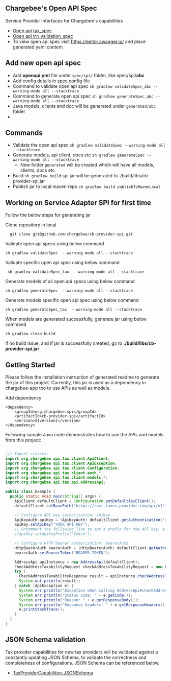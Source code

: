 ## Chargebee's Open API Spec
Service Provider Interfaces for Chargebee's capabilities
- [Open api tax_spec](spec/spi/tax/openapi.yaml)
- [Open api trn_validation_spec](spec/spi/trn/openapi.yaml)
- To view open api spec visit https://editor.swagger.io/ and place generated yaml content

## Add new open api spec
- Add **openapi.yml** file under `spec/spi/` folder, like spec/spi/**abc**
- Add config details in [spec.config](spec.config) file
- Command to validate open api spec `sh gradlew validateSpec_abc --warning-mode all --stacktrace`
- Command to generate open api spec `sh gradlew generateSpec_abc --warning-mode all --stacktrace`
- Java models, clients and doc will be generated under `generated/abc` folder
- 

## Commands
- Validate the open api spec `sh gradlew validateSpec --warning-mode all --stacktrace`
- Generate models, api client, docs etc `sh gradlew generateSpec --warning-mode all --stacktrace`
    - New folder `generated` will be created which will have all models, clients, docs etc
- Build `sh gradlew build` spi jar will be generated to ./build/libs/cb-provider-spi.jar
- Publish jar to local maven repo `sh gradlew build publishToMavenLocal`

## Working on Service Adapter SPI for first time

Follow the below steps for generating jar

Clone repository in local
```shell
  git clone git@github.com:chargebee/cb-provider-spi.git
```

Validate open api specs using below command
```shell
sh gradlew validateSpec  --warning-mode all --stacktrace
```

Validate specific open api spec using below command
```shell
 sh gradlew validateSpec_tax  --warning-mode all --stacktrace
```

Generate models of all open api specs using below command
```shell
sh gradlew generateSpec  --warning-mode all --stacktrace
```

Generate models specific open api spec using below command
```shell
sh gradlew generateSpec_tax  --warning-mode all --stacktrace
```

When models are generated successfully, generate jar using below command
```shell
sh gradlew clean build
```
If no build issue, and if jar is successfully created, go to **./build/libs/cb-provider-spi.jar**


## Getting Started

Please follow the installation instruction of generated readme to generate the jar of this project. Currently, this jar is used as a dependency in chargebee-app too to use APIs as well as models.

Add dependency
```maven
<dependency>
    <groupId>org.chargebee.spi</groupId>
    <artifactId>cb-provider-spi</artifactId>
    <version>${version}</version>
</dependency>
```

Following sample Java code demonstrates how to use the APIs and models from this project:

```java

/// Import classes:
import org.chargebee.spi.tax.client.ApiClient;
import org.chargebee.spi.tax.client.ApiException;
import org.chargebee.spi.tax.client.Configuration;
import org.chargebee.spi.tax.client.auth.*;
import org.chargebee.spi.tax.client.models.*;
import org.chargebee.spi.tax.api.AddressApi;

public class Example {
  public static void main(String[] args) {
    ApiClient defaultClient = Configuration.getDefaultApiClient();
    defaultClient.setBasePath("https://rest.taxes.provider.com/api/v1");

    // Configure API key authorization: apiKey
    ApiKeyAuth apiKey = (ApiKeyAuth) defaultClient.getAuthentication("apiKey");
    apiKey.setApiKey("YOUR API KEY");
    // Uncomment the following line to set a prefix for the API key, e.g. "Token" (defaults to null)
    //apiKey.setApiKeyPrefix("Token");

    // Configure HTTP bearer authorization: bearerAuth
    HttpBearerAuth bearerAuth = (HttpBearerAuth) defaultClient.getAuthentication("bearerAuth");
    bearerAuth.setBearerToken("BEARER TOKEN");

    AddressApi apiInstance = new AddressApi(defaultClient);
    CheckAddressTaxabilityRequest checkAddressTaxabilityRequest = new CheckAddressTaxabilityRequest(); // CheckAddressTaxabilityRequest | 
    try {
      CheckAddressTaxabilityResponse result = apiInstance.checkAddressTaxability(checkAddressTaxabilityRequest);
      System.out.println(result);
    } catch (ApiException e) {
      System.err.println("Exception when calling AddressApi#checkAddressTaxability");
      System.err.println("Status code: " + e.getCode());
      System.err.println("Reason: " + e.getResponseBody());
      System.err.println("Response headers: " + e.getResponseHeaders());
      e.printStackTrace();
    }
  }
}

```


## JSON Schema validation
Tax provider capabilities for new tax providers will be validated against a constantly updating JSON Schema, to validate the correctness and completeness of configurations. JSON Schema can be referenced below.
- [TaxProviderCapabilities JSONSchema](spec/resources/TaxProviderCapabilities.json)


